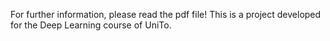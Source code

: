 For further information, please read the pdf file!
This is a project developed for the Deep Learning course of UniTo.
